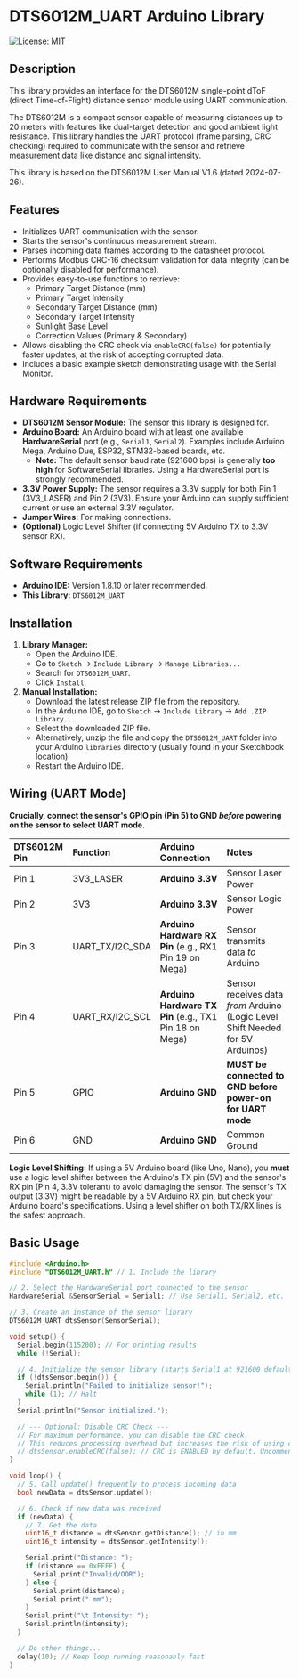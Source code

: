 # DTS6012M_UART Arduino Library

[![License: MIT](https://img.shields.io/badge/License-MIT-yellow.svg)](https://opensource.org/licenses/MIT)

## Description

This library provides an interface for the DTS6012M single-point dToF (direct Time-of-Flight) distance sensor module using UART communication.

The DTS6012M is a compact sensor capable of measuring distances up to 20 meters with features like dual-target detection and good ambient light resistance. This library handles the UART protocol (frame parsing, CRC checking) required to communicate with the sensor and retrieve measurement data like distance and signal intensity.

This library is based on the DTS6012M User Manual V1.6 (dated 2024-07-26).

## Features

* Initializes UART communication with the sensor.
* Starts the sensor's continuous measurement stream.
* Parses incoming data frames according to the datasheet protocol.
* Performs Modbus CRC-16 checksum validation for data integrity (can be optionally disabled for performance).
* Provides easy-to-use functions to retrieve:
    * Primary Target Distance (mm)
    * Primary Target Intensity
    * Secondary Target Distance (mm)
    * Secondary Target Intensity
    * Sunlight Base Level
    * Correction Values (Primary & Secondary)
* Allows disabling the CRC check via `enableCRC(false)` for potentially faster updates, at the risk of accepting corrupted data.
* Includes a basic example sketch demonstrating usage with the Serial Monitor.

## Hardware Requirements

* **DTS6012M Sensor Module:** The sensor this library is designed for.
* **Arduino Board:** An Arduino board with at least one available **HardwareSerial** port (e.g., `Serial1`, `Serial2`). Examples include Arduino Mega, Arduino Due, ESP32, STM32-based boards, etc.
    * **Note:** The default sensor baud rate (921600 bps) is generally **too high** for SoftwareSerial libraries. Using a HardwareSerial port is strongly recommended.
* **3.3V Power Supply:** The sensor requires a 3.3V supply for both Pin 1 (3V3_LASER) and Pin 2 (3V3). Ensure your Arduino can supply sufficient current or use an external 3.3V regulator.
* **Jumper Wires:** For making connections.
* **(Optional)** Logic Level Shifter (if connecting 5V Arduino TX to 3.3V sensor RX).

## Software Requirements

* **Arduino IDE:** Version 1.8.10 or later recommended.
* **This Library:** `DTS6012M_UART`

## Installation

1.  **Library Manager:**
    * Open the Arduino IDE.
    * Go to `Sketch` -> `Include Library` -> `Manage Libraries...`
    * Search for `DTS6012M_UART`.
    * Click `Install`.
2.  **Manual Installation:**
    * Download the latest release ZIP file from the repository.
    * In the Arduino IDE, go to `Sketch` -> `Include Library` -> `Add .ZIP Library...`
    * Select the downloaded ZIP file.
    * Alternatively, unzip the file and copy the `DTS6012M_UART` folder into your Arduino `libraries` directory (usually found in your Sketchbook location).
    * Restart the Arduino IDE.

## Wiring (UART Mode)

**Crucially, connect the sensor's GPIO pin (Pin 5) to GND *before* powering on the sensor to select UART mode.**

| DTS6012M Pin | Function        | Arduino Connection                                     | Notes                                                                  |
| :----------- | :-------------- | :----------------------------------------------------- | :--------------------------------------------------------------------- |
| Pin 1        | 3V3_LASER       | **Arduino 3.3V** | Sensor Laser Power                                                     |
| Pin 2        | 3V3             | **Arduino 3.3V** | Sensor Logic Power                                                     |
| Pin 3        | UART_TX/I2C_SDA | **Arduino Hardware RX Pin** (e.g., RX1 Pin 19 on Mega) | Sensor transmits data *to* Arduino                                     |
| Pin 4        | UART_RX/I2C_SCL | **Arduino Hardware TX Pin** (e.g., TX1 Pin 18 on Mega) | Sensor receives data *from* Arduino (Logic Level Shift Needed for 5V Arduinos) |
| Pin 5        | GPIO            | **Arduino GND** | **MUST be connected to GND before power-on for UART mode** |
| Pin 6        | GND             | **Arduino GND** | Common Ground                                                          |

**Logic Level Shifting:** If using a 5V Arduino board (like Uno, Nano), you **must** use a logic level shifter between the Arduino's TX pin (5V) and the sensor's RX pin (Pin 4, 3.3V tolerant) to avoid damaging the sensor. The sensor's TX output (3.3V) might be readable by a 5V Arduino RX pin, but check your Arduino board's specifications. Using a level shifter on both TX/RX lines is the safest approach.

## Basic Usage

```cpp
#include <Arduino.h>
#include "DTS6012M_UART.h" // 1. Include the library

// 2. Select the HardwareSerial port connected to the sensor
HardwareSerial &SensorSerial = Serial1; // Use Serial1, Serial2, etc.

// 3. Create an instance of the sensor library
DTS6012M_UART dtsSensor(SensorSerial);

void setup() {
  Serial.begin(115200); // For printing results
  while (!Serial);

  // 4. Initialize the sensor library (starts Serial1 at 921600 default)
  if (!dtsSensor.begin()) {
    Serial.println("Failed to initialize sensor!");
    while (1); // Halt
  }
  Serial.println("Sensor initialized.");

  // --- Optional: Disable CRC Check ---
  // For maximum performance, you can disable the CRC check.
  // This reduces processing overhead but increases the risk of using corrupted data if transmission errors occur.
  // dtsSensor.enableCRC(false); // CRC is ENABLED by default. Uncomment this line to disable it.
}

void loop() {
  // 5. Call update() frequently to process incoming data
  bool newData = dtsSensor.update();

  // 6. Check if new data was received
  if (newData) {
    // 7. Get the data
    uint16_t distance = dtsSensor.getDistance(); // in mm
    uint16_t intensity = dtsSensor.getIntensity();

    Serial.print("Distance: ");
    if (distance == 0xFFFF) {
      Serial.print("Invalid/OOR");
    } else {
      Serial.print(distance);
      Serial.print(" mm");
    }
    Serial.print("\t Intensity: ");
    Serial.println(intensity);
  }

  // Do other things...
  delay(10); // Keep loop running reasonably fast
}